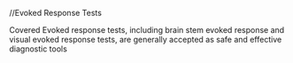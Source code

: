 //Evoked Response Tests

Covered
Evoked response tests, including brain stem evoked response and visual evoked response tests, are generally accepted as safe and effective diagnostic tools
